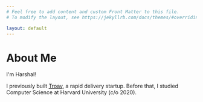 ```yaml
---
# Feel free to add content and custom Front Matter to this file.
# To modify the layout, see https://jekyllrb.com/docs/themes/#overriding-theme-defaults

layout: default
---
```


# About Me

I'm Harshal! 

I previously built [Troav](https://troav.com/), a rapid delivery startup. Before that, I studied Computer Science at Harvard University (c/o 2020).


